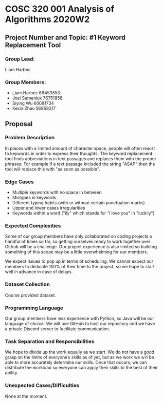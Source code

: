 # COSC 320 001 Analysis of Algorithms 2020W2

## Project Number and Topic: #1 Keyword Replacement Tool

### Group Lead:
Liam Harbec

### Group Members:
- Liam Harbec 66453853
- Joel Semeniuk 76751858
- Siying Wu 60081734
- Kexin Zhao 56958317

## Proposal

### Problem Description
In places with a limited amount of character space, people will often resort to keywords in order to express their thoughts. 
The keyword replacement tool finds abbreviations in text passages and replaces them with the proper phrases. For example if a text passage included the string "ASAP" then the tool will replace this with "as soon as possible".

### Edge Cases
- Multiple keywords with no space in between
- Mistypes in keywords
- Different typing habits (with or without certain punctuation marks)
- Upper and lower cases irregularities
- Keywords within a word ("ily" which stands for "i love you" in "luckily")

### Expected Complexities
Some of our group members have only collaborated on coding projects a handful of times so far, so getting ourselves ready to work together over Github will be a challenge. Our project experience is also limited so building something of this scope may be a little overwhelming for our members.

We expect issues to pop up in terms of scheduling. We cannot expect our members to dedicate 100% of their time to the project, so we hope to start well in advance in case of delays.

### Dataset Collection
Course provided dataset.

### Programming Language
Our group members have less experience with Python, so Java will be our language of choice. We will use GitHub to host our repository and we have a private Discord server to facilitate communication.

### Task Separation and Responsibilities
We hope to divide up the work equally as we start. We do not have a good grasp on the limits of everyone’s skills as of yet, but as we work we will be able to more accurately determine our skills. Once that occurs, we can distribute the workload so everyone can apply their skills to the best of their ability. 

### Unexpected Cases/Difficulties
None at the moment.
